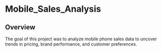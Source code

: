 # Mobile_Sales_Analysis

## Overview
The goal of this project was to analyze mobile phone sales data to uncover trends in pricing, brand performance, and customer preferences.
